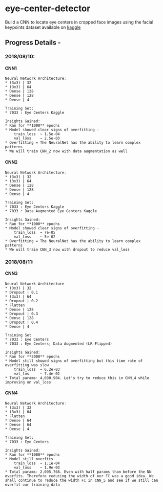 # eye-center-detector
Build a CNN to locate eye centers in cropped face images using the facial keypoints dataset available on [kaggle](https://www.kaggle.com/c/facial-keypoints-detection/data)

## Progress Details -
### 2018/08/10:
#### CNN1
	Neural Network Architecture:
	* (3x3) | 32
	* (3x3) | 64
	* Dense | 128
	* Dense | 128
	* Dense | 4

	Training Set:
	* 7033 : Eye Centers Kaggle

	Insights Gained:
	* Ran for **1000** epochs
	* Model showed clear signs of overfitting -
		train_loss 	~ 1.5e-04
		val_loss 	~ 2.5e-03
	* Overfitting = The NeuralNet has the ability to learn complex patterns
	* We will train CNN_2 now with data augmentation as well
#### CNN2
	Neural Network Architecture:
	* (3x3) | 32
	* (3x3) | 64
	* Dense | 128
	* Dense | 128
	* Dense | 4

	Training Set:
	* 7033 : Eye Centers Kaggle
	* 7033 : Data Augmented Eye Centers Kaggle

	Insights Gained:
	* Ran for **1000** epochs
	* Model showed clear signs of overfitting -
		train_loss 	~ 7e-05
		val_loss 	~ 5e-02
	* Overfitting = The NeuralNet has the ability to learn complex patterns
	* We will train CNN_3 now with dropout to reduce val_loss

### 2018/08/11:
#### CNN3
	Neural Network Architecture
	* (3x3) | 32
	* Dropout | 0.1
	* (3x3) | 64
	* Dropout | 0.2
	* Flatten
	* Dense | 128
	* Dropout | 0.3
	* Dense | 128
	* Dropout | 0.4
	* Dense | 4

	Training Set
	* 7033 : Eye Centers
	* 7033 : Eye Centers; Data Augmented (LR Flipped)

	Insights Gained:
	* Ran for **2000** epochs
	* Model still showed signs of overfitting but this time rate of overfitting was slow
		train_loss 	~ 6.2e-03
		val_los 	~ 7.4e-02
	* Total params: 4,000,904. Let's try to reduce this in CNN_4 while improving on val_loss

#### CNN4
	Neural Network Architecture:
	* (3x3) | 32
	* (3x3) | 64
	* Flatten
	* Dense | 64
	* Dense | 64
	* Dense | 4

	Training Set:
	* 7033 : Eye Centers

	Insights Gained:
	* Ran for **1000** epochs
	* Model still overfits
		train_loss 	~ 1.1e-04
		val_loss 	~ 1.9e-03
	* Total params: 2,005,768. Even with half params than before the NN overfits. Therefore reducing the width of our FC was a good idea. We shall continue to reduce the width FC in CNN_5 and see if we still can overfit our training data

